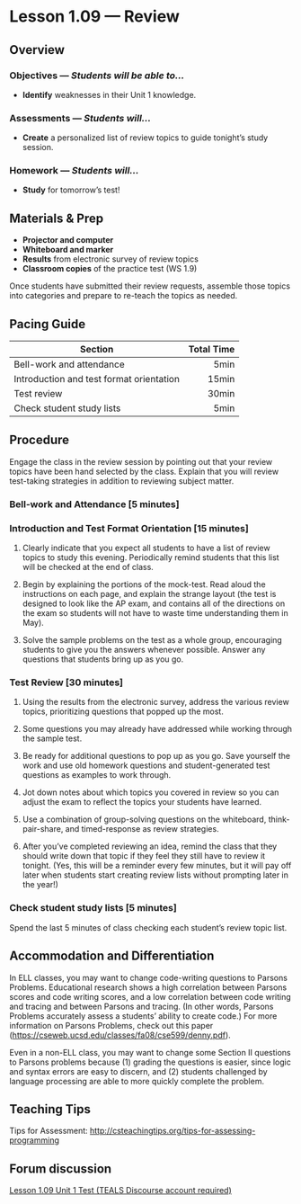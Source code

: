 Lesson 1.09 — Review
====================================================================================================

Overview
--------
### Objectives — _Students will be able to…_
- **Identify** weaknesses in their Unit 1 knowledge.

### Assessments — _Students will…_
- **Create** a personalized list of review topics to guide tonight’s study session.

### Homework — _Students will…_
- **Study** for tomorrow’s test!


Materials & Prep
----------------
- **Projector and computer**
- **Whiteboard and marker**
- **Results** from electronic survey of review topics
- **Classroom copies** of the practice test (WS 1.9)

Once students have submitted their review requests, assemble those topics into categories and
prepare to re-teach the topics as needed.


Pacing Guide
------------
| Section                                  | Total Time |
|------------------------------------------|-----------:|
| Bell-work and attendance                 |       5min |
| Introduction and test format orientation |      15min |
| Test review                              |      30min |
| Check student study lists                |       5min |


Procedure
---------

Engage the class in the review session by pointing out that your review topics have been hand
selected by the class. Explain that you will review test-taking strategies in addition to reviewing
subject matter.

### Bell-work and Attendance \[5 minutes\]

### Introduction and Test Format Orientation \[15 minutes\]

1. Clearly indicate that you expect all students to have a list of review topics to study this
  evening. Periodically remind students that this list will be checked at the end of class.

2. Begin by explaining the portions of the mock-test. Read aloud the instructions on each page, and
  explain the strange layout (the test is designed to look like the AP exam, and contains all of the
  directions on the exam so students will not have to waste time understanding them in May).

3. Solve the sample problems on the test as a whole group, encouraging students to give you the
  answers whenever possible. Answer any questions that students bring up as you go.

### Test Review \[30 minutes\]

1. Using the results from the electronic survey, address the various review topics, prioritizing
  questions that popped up the most.
  1. Some questions you may already have addressed while working through the sample test.
  2. Be ready for additional questions to pop up as you go. Save yourself the work and use old
     homework questions and student-generated test questions as examples to work through.
  3. Jot down notes about which topics you covered in review so you can adjust the exam to reflect
     the topics your students have learned.

2. Use a combination of group-solving questions on the whiteboard, think-pair-share, and
  timed-response as review strategies.

3. After you’ve completed reviewing an idea, remind the class that they should write down that topic
  if they feel they still have to review it tonight. (Yes, this will be a reminder every few
  minutes, but it will pay off later when students start creating review lists without prompting
  later in the year!)

### Check student study lists \[5 minutes\]
Spend the last 5 minutes of class checking each student’s review topic list.


Accommodation and Differentiation
---------------------------------
In ELL classes, you may want to change code-writing questions to Parsons Problems. Educational
research shows a high correlation between Parsons scores and code writing scores, and a low
correlation between code writing and tracing and between Parsons and tracing. (In other words,
Parsons Problems accurately assess a students’ ability to create code.) For more information on
Parsons Problems, check out this paper (<https://cseweb.ucsd.edu/classes/fa08/cse599/denny.pdf>).

Even in a non-ELL class, you may want to change some Section II questions to Parsons problems
because (1) grading the questions is easier, since logic and syntax errors are easy to discern, and
(2) students challenged by language processing are able to more quickly complete the problem.


Teaching Tips
-------------
Tips for Assessment: <http://csteachingtips.org/tips-for-assessing-programming>


Forum discussion
---------------------------
[Lesson 1.09 Unit 1 Test (TEALS Discourse account required)](http://tealsk12.trydiscourse.com/c/ap-cs-a-unit-1/1-99-unit-1-test)
